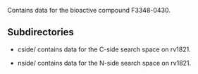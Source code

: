 Contains data for the bioactive compound F3348-0430.

## Subdirectories

- cside/ contains data for the C-side search space on rv1821.

- nside/ contains data for the N-side search space on rv1821.


